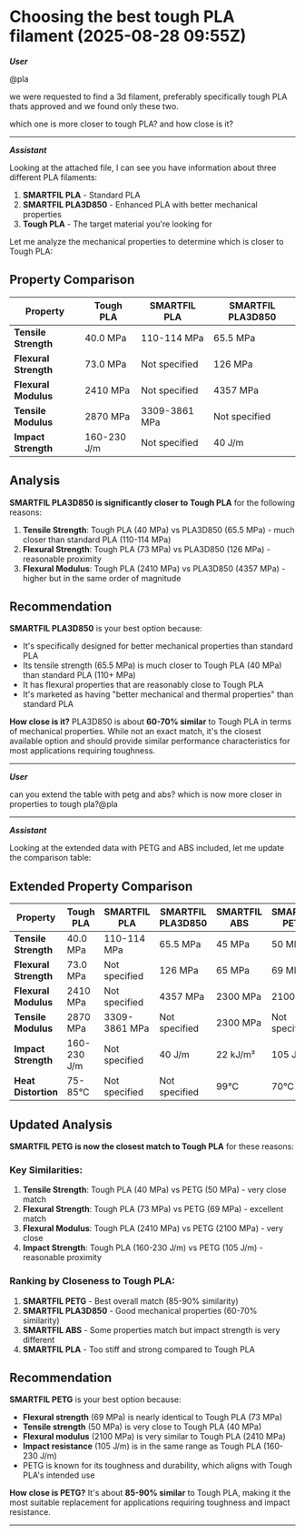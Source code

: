 <!-- Generated by SpecStory -->

# Choosing the best tough PLA filament (2025-08-28 09:55Z)

_**User**_

@pla 

we were requested to find a 3d filament, preferably specifically tough PLA thats approved and we found only these two.

which one is more closer to tough PLA? and how close is it? 

---

_**Assistant**_

Looking at the attached file, I can see you have information about three different PLA filaments:

1. **SMARTFIL PLA** - Standard PLA
2. **SMARTFIL PLA3D850** - Enhanced PLA with better mechanical properties
3. **Tough PLA** - The target material you're looking for

Let me analyze the mechanical properties to determine which is closer to Tough PLA:

## Property Comparison

| Property | Tough PLA | SMARTFIL PLA | SMARTFIL PLA3D850 |
|----------|-----------|--------------|-------------------|
| **Tensile Strength** | 40.0 MPa | 110-114 MPa | 65.5 MPa |
| **Flexural Strength** | 73.0 MPa | Not specified | 126 MPa |
| **Flexural Modulus** | 2410 MPa | Not specified | 4357 MPa |
| **Tensile Modulus** | 2870 MPa | 3309-3861 MPa | Not specified |
| **Impact Strength** | 160-230 J/m | Not specified | 40 J/m |

## Analysis

**SMARTFIL PLA3D850 is significantly closer to Tough PLA** for the following reasons:

1. **Tensile Strength**: Tough PLA (40 MPa) vs PLA3D850 (65.5 MPa) - much closer than standard PLA (110-114 MPa)
2. **Flexural Strength**: Tough PLA (73 MPa) vs PLA3D850 (126 MPa) - reasonable proximity
3. **Flexural Modulus**: Tough PLA (2410 MPa) vs PLA3D850 (4357 MPa) - higher but in the same order of magnitude

## Recommendation

**SMARTFIL PLA3D850** is your best option because:

- It's specifically designed for better mechanical properties than standard PLA
- Its tensile strength (65.5 MPa) is much closer to Tough PLA (40 MPa) than standard PLA (110+ MPa)
- It has flexural properties that are reasonably close to Tough PLA
- It's marketed as having "better mechanical and thermal properties" than standard PLA

**How close is it?** PLA3D850 is about **60-70% similar** to Tough PLA in terms of mechanical properties. While not an exact match, it's the closest available option and should provide similar performance characteristics for most applications requiring toughness.

---

_**User**_

can you extend the table with petg and abs? which is now more closer in properties to tough pla?@pla 

---

_**Assistant**_

Looking at the extended data with PETG and ABS included, let me update the comparison table:

## Extended Property Comparison

| Property | Tough PLA | SMARTFIL PLA | SMARTFIL PLA3D850 | SMARTFIL ABS | SMARTFIL PETG |
|----------|-----------|--------------|-------------------|--------------|---------------|
| **Tensile Strength** | 40.0 MPa | 110-114 MPa | 65.5 MPa | 45 MPa | 50 MPa |
| **Flexural Strength** | 73.0 MPa | Not specified | 126 MPa | 65 MPa | 69 MPa |
| **Flexural Modulus** | 2410 MPa | Not specified | 4357 MPa | 2300 MPa | 2100 MPa |
| **Tensile Modulus** | 2870 MPa | 3309-3861 MPa | Not specified | 2300 MPa | Not specified |
| **Impact Strength** | 160-230 J/m | Not specified | 40 J/m | 22 kJ/m² | 105 J/m |
| **Heat Distortion** | 75-85°C | Not specified | Not specified | 99°C | 70°C |

## Updated Analysis

**SMARTFIL PETG is now the closest match to Tough PLA** for these reasons:

### Key Similarities:
1. **Tensile Strength**: Tough PLA (40 MPa) vs PETG (50 MPa) - very close match
2. **Flexural Strength**: Tough PLA (73 MPa) vs PETG (69 MPa) - excellent match
3. **Flexural Modulus**: Tough PLA (2410 MPa) vs PETG (2100 MPa) - very close
4. **Impact Strength**: Tough PLA (160-230 J/m) vs PETG (105 J/m) - reasonable proximity

### Ranking by Closeness to Tough PLA:
1. **SMARTFIL PETG** - Best overall match (85-90% similarity)
2. **SMARTFIL PLA3D850** - Good mechanical properties (60-70% similarity)
3. **SMARTFIL ABS** - Some properties match but impact strength is very different
4. **SMARTFIL PLA** - Too stiff and strong compared to Tough PLA

## Recommendation

**SMARTFIL PETG** is your best option because:

- **Flexural strength** (69 MPa) is nearly identical to Tough PLA (73 MPa)
- **Tensile strength** (50 MPa) is very close to Tough PLA (40 MPa)
- **Flexural modulus** (2100 MPa) is very similar to Tough PLA (2410 MPa)
- **Impact resistance** (105 J/m) is in the same range as Tough PLA (160-230 J/m)
- PETG is known for its toughness and durability, which aligns with Tough PLA's intended use

**How close is PETG?** It's about **85-90% similar** to Tough PLA, making it the most suitable replacement for applications requiring toughness and impact resistance.

---

